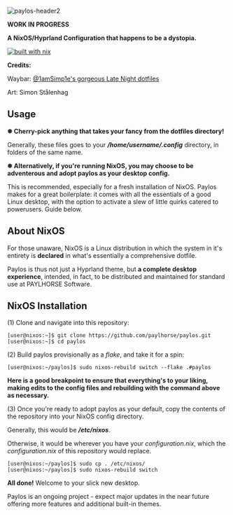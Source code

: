 ![paylos-header2](https://github.com/paylhorse/paylos/assets/74363924/bf211d6e-f5fe-40ce-8de9-d1eb9cfa3e91)

**WORK IN PROGRESS**

**A NixOS/Hyprland Configuration that happens to be a dystopia.**

[![built with nix](https://builtwithnix.org/badge.svg)](https://builtwithnix.org)

**Credits:**

Waybar: [@1amSimp1e's gorgeous Late Night dotfiles](https://github.com/1amSimp1e/dots/tree/late-night-%F0%9F%8C%83)

Art: Simon Stålenhag

## Usage

**❅ Cherry-pick anything that takes your fancy from the dotfiles directory!**

Generally, these files goes to your ***/home/username/.config*** directory, in folders of the same name.

**❅ Alternatively, if you're running NixOS, you may choose to be adventerous and adopt paylos as your desktop config.**

This is recommended, especially for a fresh installation of NixOS. Paylos makes for a great boilerplate: it comes with all the essentials of a good Linux desktop, with the option to activate a slew of little quirks catered to powerusers. Guide below.

## About NixOS

For those unaware, NixOS is a Linux distribution in which the system in it's entirety is **declared** in what's essentially a comprehensive dotfile.

Paylos is thus not just a Hyprland theme, but **a complete desktop experience**, intended, in fact, to be distributed and maintained for standard use at PAYLHORSE Software. 

## NixOS Installation
(1) Clone and navigate into this repository:
```console
[user@nixos:~]$ git clone https://github.com/paylhorse/paylos.git
[user@nixos:~]$ cd paylos
```
(2) Build paylos provisionally as a *flake*, and take it for a spin:
```console
[user@nixos:~/paylos]$ sudo nixos-rebuild switch --flake .#paylos
```
**Here is a good breakpoint to ensure that everything's to your liking, making edits to the config files and rebuilding with the command above as necessary.**

(3) Once you're ready to adopt paylos as your default, copy the contents of the repository into your NixOS config directory.

Generally, this would be ***/etc/nixos***.

Otherwise, it would be wherever you have your *configuration.nix*, which the *configuration.nix* of this repository would replace.
```console
[user@nixos:~/paylos]$ sudo cp . /etc/nixos/
[user@nixos:~/paylos]$ sudo nixos-rebuild switch
```
**All done!** Welcome to your slick new desktop.

Paylos is an ongoing project - expect major updates in the near future offering more features and additional built-in themes.
